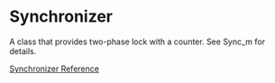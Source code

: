 # Synchronizer

A class that provides two-phase lock with a counter.  See Sync_m for details.

[Synchronizer Reference](https://ruby-doc.org/stdlib-2.5.0/libdoc/sync/rdoc/Synchronizer.html)
